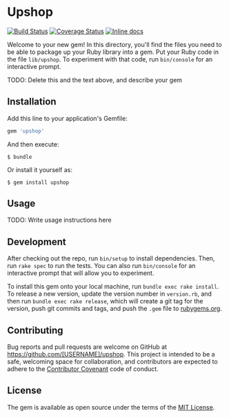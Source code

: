 # Upshop

[![Build Status](https://travis-ci.org/NikitaAvvakumov/upshop.svg?branch=master)](https://travis-ci.org/NikitaAvvakumov/upshop)
[![Coverage Status](https://coveralls.io/repos/github/NikitaAvvakumov/upshop/badge.svg?branch=master)](https://coveralls.io/github/NikitaAvvakumov/upshop?branch=master)
[![Inline docs](http://inch-ci.org/github/nikitaavvakumov/upshop.svg?branch=master)](http://inch-ci.org/github/nikitaavvakumov/upshop)

Welcome to your new gem! In this directory, you'll find the files you need to be able to package up your Ruby library into a gem. Put your Ruby code in the file `lib/upshop`. To experiment with that code, run `bin/console` for an interactive prompt.

TODO: Delete this and the text above, and describe your gem

## Installation

Add this line to your application's Gemfile:

```ruby
gem 'upshop'
```

And then execute:

    $ bundle

Or install it yourself as:

    $ gem install upshop

## Usage

TODO: Write usage instructions here

## Development

After checking out the repo, run `bin/setup` to install dependencies. Then, run `rake spec` to run the tests. You can also run `bin/console` for an interactive prompt that will allow you to experiment.

To install this gem onto your local machine, run `bundle exec rake install`. To release a new version, update the version number in `version.rb`, and then run `bundle exec rake release`, which will create a git tag for the version, push git commits and tags, and push the `.gem` file to [rubygems.org](https://rubygems.org).

## Contributing

Bug reports and pull requests are welcome on GitHub at https://github.com/[USERNAME]/upshop. This project is intended to be a safe, welcoming space for collaboration, and contributors are expected to adhere to the [Contributor Covenant](contributor-covenant.org) code of conduct.


## License

The gem is available as open source under the terms of the [MIT License](http://opensource.org/licenses/MIT).

